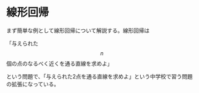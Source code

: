 # 線形回帰

まず簡単な例として線形回帰について解説する。線形回帰は

「与えられた$$n$$個の点のなるべく近くを通る直線を求めよ」

という問題で、「与えられた2点を通る直線を求めよ」という中学校で習う問題の拡張になっている。



